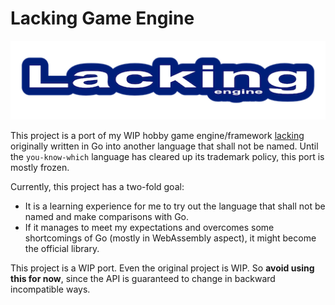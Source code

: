 # Lacking Game Engine

![logo](https://raw.githubusercontent.com/mokiat/lacking-rs/master/logo.png)

This project is a port of my WIP hobby game engine/framework [lacking](https://github.com/mokiat/lacking) originally written in Go into another language that shall not be named. Until the `you-know-which` language has cleared up its trademark policy, this port is mostly frozen.

Currently, this project has a two-fold goal:
* It is a learning experience for me to try out the language that shall not be named and make comparisons with Go.
* If it manages to meet my expectations and overcomes some shortcomings of Go (mostly in WebAssembly aspect), it might become the official library.

This project is a WIP port. Even the original project is WIP. So **avoid using this for now**, since the API is guaranteed to change in backward incompatible ways.
